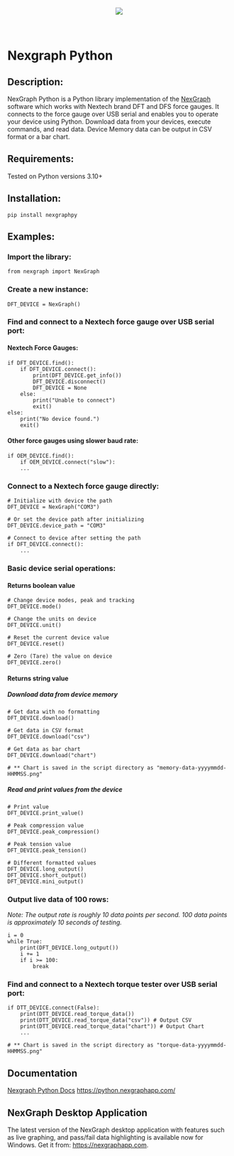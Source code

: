 <h1 align="center">
<img src="https://python.nexgraphapp.com/assets/images/nexgraph-logo-wide.png">
</h1><br />

# Nexgraph Python

## Description:
NexGraph Python is a Python library implementation of the [NexGraph](https://nexgraphapp.com) software which works with Nextech brand DFT and DFS force gauges.  It connects to the force gauge over USB serial and enables you to operate your device using Python. Download data from your devices, execute commands, and read data.  Device Memory data can be output in CSV format or a bar chart.

## Requirements:
Tested on Python versions 3.10+

## Installation:

`pip install nexgraphpy`

## Examples:

### Import the library:

`from nexgraph import NexGraph`

### Create a new instance:

`DFT_DEVICE = NexGraph()`

### Find and connect to a Nextech force gauge over USB serial port:

#### Nextech Force Gauges:

```
if DFT_DEVICE.find():
    if DFT_DEVICE.connect():
        print(DFT_DEVICE.get_info())
        DFT_DEVICE.disconnect()
        DFT_DEVICE = None
    else:
        print("Unable to connect")
        exit()
else:
    print("No device found.")
    exit()
```

#### Other force gauges using slower baud rate:
```
if OEM_DEVICE.find():
    if OEM_DEVICE.connect("slow"):
    ...
```

### Connect to a Nextech force gauge directly:

```
# Initialize with device the path
DFT_DEVICE = NexGraph("COM3")

# Or set the device path after initializing
DFT_DEVICE.device_path = "COM3"

# Connect to device after setting the path
if DFT_DEVICE.connect():
    ...
```

### Basic device serial operations:

#### Returns boolean value
```
# Change device modes, peak and tracking
DFT_DEVICE.mode()

# Change the units on device
DFT_DEVICE.unit()

# Reset the current device value
DFT_DEVICE.reset()

# Zero (Tare) the value on device
DFT_DEVICE.zero()
```

#### Returns string value

##### Download data from device memory
```
# Get data with no formatting
DFT_DEVICE.download()

# Get data in CSV format
DFT_DEVICE.download("csv")

# Get data as bar chart
DFT_DEVICE.download("chart")

# ** Chart is saved in the script directory as "memory-data-yyyymmdd-HHMMSS.png"
```

##### Read and print values from the device

```
# Print value
DFT_DEVICE.print_value()

# Peak compression value
DFT_DEVICE.peak_compression()

# Peak tension value
DFT_DEVICE.peak_tension()

# Different formatted values
DFT_DEVICE.long_output()
DFT_DEVICE.short_output()
DFT_DEVICE.mini_output()
```

### Output live data of 100 rows:

*Note: 
The output rate is roughly 10 data points per second.
100 data points is approximately 10 seconds of testing.*

```
i = 0
while True:
    print(DFT_DEVICE.long_output())
    i += 1
    if i >= 100:
        break
```

### Find and connect to a Nextech torque tester over USB serial port:
```
if DTT_DEVICE.connect(False):
    print(DTT_DEVICE.read_torque_data())
    print(DTT_DEVICE.read_torque_data("csv")) # Output CSV
    print(DTT_DEVICE.read_torque_data("chart")) # Output Chart
    ...

# ** Chart is saved in the script directory as "torque-data-yyyymmdd-HHMMSS.png"
```
## Documentation

[Nexgraph Python Docs](https://python.nexgraphapp.com/)
<https://python.nexgraphapp.com/>

## NexGraph Desktop Application
The latest version of the NexGraph desktop application with features such as live graphing, and pass/fail data highlighting is available now for Windows.
Get it from: <https://nexgraphapp.com>.